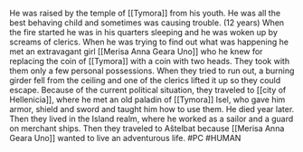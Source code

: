 He was raised by the temple of [[Tymora]] from his youth. He was all the best behaving child and sometimes was causing trouble. (12 years) When the fire started he was in his quarters sleeping and he was woken up by screams of clerics. When he was trying to find out what was happening he met an extravagant girl [[Merisa Anna Geara Uno]] who he knew for replacing the coin of [[Tymora]] with a coin with two heads. They took with them only a few personal possessions. When they tried to run out, a burning girder fell from the ceiling and one of the clerics lifted it up so they could escape. Because of the current political situation, they traveled to [[city of Hellenicia]], where he met an old paladin of [[Tymora]] Isel, who gave him armor, shield and sword and taught him how to use them. He died year later. Then they lived in the Island realm, where he worked as a sailor and a guard on merchant ships. Then they traveled to Aštelbat because [[Merisa Anna Geara Uno]] wanted to live an adventurous life.
#PC #HUMAN